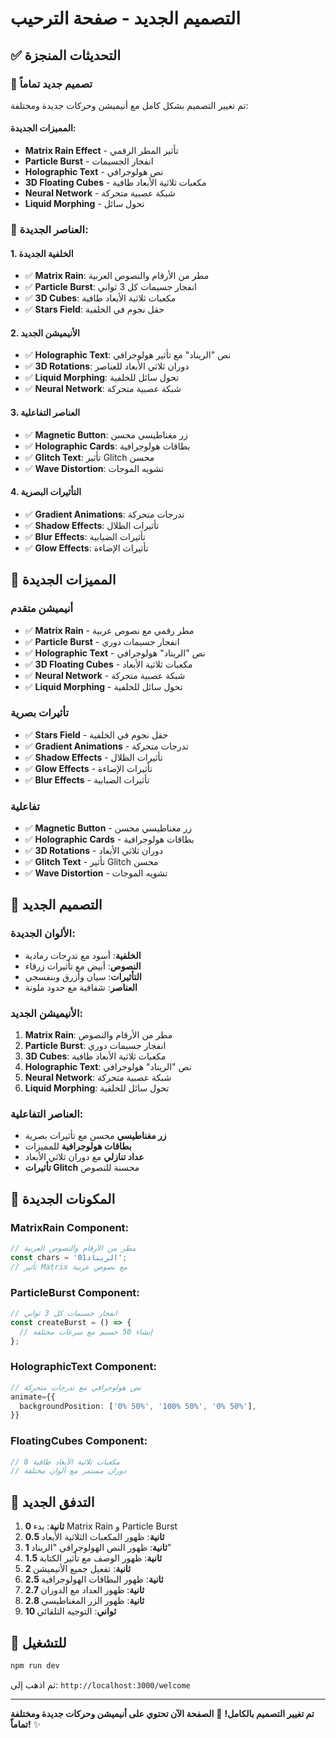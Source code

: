 # التصميم الجديد - صفحة الترحيب

## ✅ التحديثات المنجزة

### 🎨 تصميم جديد تماماً
تم تغيير التصميم بشكل كامل مع أنيميشن وحركات جديدة ومختلفة:

#### المميزات الجديدة:
- **Matrix Rain Effect** - تأثير المطر الرقمي
- **Particle Burst** - انفجار الجسيمات
- **Holographic Text** - نص هولوجرافي
- **3D Floating Cubes** - مكعبات ثلاثية الأبعاد طافية
- **Neural Network** - شبكة عصبية متحركة
- **Liquid Morphing** - تحول سائل

### 🔄 العناصر الجديدة:

#### 1. الخلفية الجديدة
- ✅ **Matrix Rain**: مطر من الأرقام والنصوص العربية
- ✅ **Particle Burst**: انفجار جسيمات كل 3 ثواني
- ✅ **3D Cubes**: مكعبات ثلاثية الأبعاد طافية
- ✅ **Stars Field**: حقل نجوم في الخلفية

#### 2. الأنيميشن الجديد
- ✅ **Holographic Text**: نص "الريناد" مع تأثير هولوجرافي
- ✅ **3D Rotations**: دوران ثلاثي الأبعاد للعناصر
- ✅ **Liquid Morphing**: تحول سائل للخلفية
- ✅ **Neural Network**: شبكة عصبية متحركة

#### 3. العناصر التفاعلية
- ✅ **Magnetic Button**: زر مغناطيسي محسن
- ✅ **Holographic Cards**: بطاقات هولوجرافية
- ✅ **Glitch Text**: تأثير Glitch محسن
- ✅ **Wave Distortion**: تشويه الموجات

#### 4. التأثيرات البصرية
- ✅ **Gradient Animations**: تدرجات متحركة
- ✅ **Shadow Effects**: تأثيرات الظلال
- ✅ **Blur Effects**: تأثيرات الضبابية
- ✅ **Glow Effects**: تأثيرات الإضاءة

## 🚀 المميزات الجديدة

### أنيميشن متقدم
- ✅ **Matrix Rain** - مطر رقمي مع نصوص عربية
- ✅ **Particle Burst** - انفجار جسيمات دوري
- ✅ **Holographic Text** - نص "الريناد" هولوجرافي
- ✅ **3D Floating Cubes** - مكعبات ثلاثية الأبعاد
- ✅ **Neural Network** - شبكة عصبية متحركة
- ✅ **Liquid Morphing** - تحول سائل للخلفية

### تأثيرات بصرية
- ✅ **Stars Field** - حقل نجوم في الخلفية
- ✅ **Gradient Animations** - تدرجات متحركة
- ✅ **Shadow Effects** - تأثيرات الظلال
- ✅ **Glow Effects** - تأثيرات الإضاءة
- ✅ **Blur Effects** - تأثيرات الضبابية

### تفاعلية
- ✅ **Magnetic Button** - زر مغناطيسي محسن
- ✅ **Holographic Cards** - بطاقات هولوجرافية
- ✅ **3D Rotations** - دوران ثلاثي الأبعاد
- ✅ **Glitch Text** - تأثير Glitch محسن
- ✅ **Wave Distortion** - تشويه الموجات

## 🎨 التصميم الجديد

### الألوان الجديدة:
- **الخلفية**: أسود مع تدرجات رمادية
- **النصوص**: أبيض مع تأثيرات زرقاء
- **التأثيرات**: سيان وأزرق وبنفسجي
- **العناصر**: شفافية مع حدود ملونة

### الأنيميشن الجديد:
1. **Matrix Rain**: مطر من الأرقام والنصوص
2. **Particle Burst**: انفجار جسيمات دوري
3. **3D Cubes**: مكعبات ثلاثية الأبعاد طافية
4. **Holographic Text**: نص "الريناد" هولوجرافي
5. **Neural Network**: شبكة عصبية متحركة
6. **Liquid Morphing**: تحول سائل للخلفية

### العناصر التفاعلية:
- **زر مغناطيسي** محسن مع تأثيرات بصرية
- **بطاقات هولوجرافية** للمميزات
- **عداد تنازلي** مع دوران ثلاثي الأبعاد
- **تأثيرات Glitch** محسنة للنصوص

## 🔧 المكونات الجديدة

### MatrixRain Component:
```typescript
// مطر من الأرقام والنصوص العربية
const chars = '01الريناد';
// تأثير Matrix مع نصوص عربية
```

### ParticleBurst Component:
```typescript
// انفجار جسيمات كل 3 ثواني
const createBurst = () => {
  // إنشاء 50 جسيم مع سرعات مختلفة
};
```

### HolographicText Component:
```typescript
// نص هولوجرافي مع تدرجات متحركة
animate={{
  backgroundPosition: ['0% 50%', '100% 50%', '0% 50%'],
}}
```

### FloatingCubes Component:
```typescript
// 8 مكعبات ثلاثية الأبعاد طافية
// دوران مستمر مع ألوان مختلفة
```

## 🎯 التدفق الجديد

1. **0 ثانية**: بدء Matrix Rain و Particle Burst
2. **0.5 ثانية**: ظهور المكعبات الثلاثية الأبعاد
3. **1 ثانية**: ظهور النص الهولوجرافي "الريناد"
4. **1.5 ثانية**: ظهور الوصف مع تأثير الكتابة
5. **2 ثانية**: تفعيل جميع الأنيميشن
6. **2.5 ثانية**: ظهور البطاقات الهولوجرافية
7. **2.7 ثانية**: ظهور العداد مع الدوران
8. **2.8 ثانية**: ظهور الزر المغناطيسي
9. **10 ثواني**: التوجيه التلقائي

## 🚀 للتشغيل

```bash
npm run dev
```

ثم اذهب إلى: `http://localhost:3000/welcome`

---
**تم تغيير التصميم بالكامل!** 🎨
**الصفحة الآن تحتوي على أنيميشن وحركات جديدة ومختلفة تماماً!** ✨
